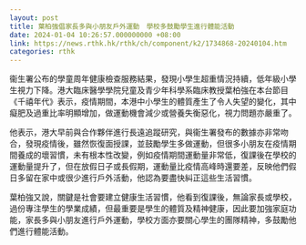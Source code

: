 ```yaml
---
layout: post
title: 葉柏強倡家長多與小朋友戶外運動　學校多鼓勵學生進行體能活動
date: 2024-01-04 10:26:57.000000000 +08:00
link: https://news.rthk.hk/rthk/ch/component/k2/1734868-20240104.htm
categories: rthk
---
```


衞生署公布的學童周年健康檢查服務結果，發現小學生超重情況持續，低年級小學生視力下降。港大臨床醫學學院兒童及青少年科學系臨床教授葉柏強在本台節目《千禧年代》表示，疫情期間，本港中小學生的體質產生了令人失望的變化，其中癡肥及過重比率明顯增加，做運動機會減少或營養失衡惡化，視力問題亦嚴重了。

他表示，港大早前與合作夥伴進行長遠追蹤研究，與衞生署發布的數據亦非常吻合，發現疫情後，雖然恢復面授課，並鼓勵學生多做運動，但很多小朋友在疫情期間養成的壞習慣，未有根本性改變，例如疫情期間運動量非常低，復課後在學校的運動量提升了，但在放假日子或長假期，運動量比疫情高峰時還要差，反映他們假日多留在家中或很少進行戶外活動，他認為要盡快糾正這些生活習慣。

葉柏強又說，關鍵是社會要建立健康生活習慣，他看到復課後，無論家長或學校，過份專注學生的學業成績，但最重要是學生的體質及精神健康，因此要加強家庭功能，家長多與小朋友進行戶外運動，學校方面亦要關心學生的團隊精神，多鼓勵他們進行體能活動。
